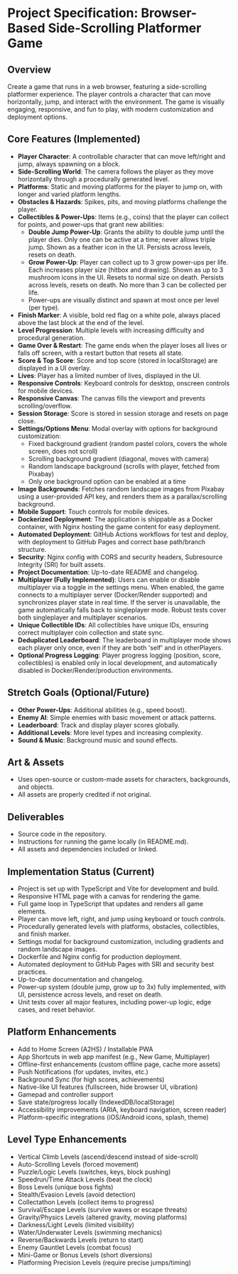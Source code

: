 # Project Specification: Browser-Based Side-Scrolling Platformer Game

## Overview
Create a game that runs in a web browser, featuring a side-scrolling platformer experience. The player controls a character that can move horizontally, jump, and interact with the environment. The game is visually engaging, responsive, and fun to play, with modern customization and deployment options.

## Core Features (Implemented)
- **Player Character**: A controllable character that can move left/right and jump, always spawning on a block.
- **Side-Scrolling World**: The camera follows the player as they move horizontally through a procedurally generated level.
- **Platforms**: Static and moving platforms for the player to jump on, with longer and varied platform lengths.
- **Obstacles & Hazards**: Spikes, pits, and moving platforms challenge the player.
- **Collectibles & Power-Ups**: Items (e.g., coins) that the player can collect for points, and power-ups that grant new abilities:
  - **Double Jump Power-Up**: Grants the ability to double jump until the player dies. Only one can be active at a time; never allows triple jump. Shown as a feather icon in the UI. Persists across levels, resets on death.
  - **Grow Power-Up**: Player can collect up to 3 grow power-ups per life. Each increases player size (hitbox and drawing). Shown as up to 3 mushroom icons in the UI. Resets to normal size on death. Persists across levels, resets on death. No more than 3 can be collected per life.
  - Power-ups are visually distinct and spawn at most once per level (per type).
- **Finish Marker**: A visible, bold red flag on a white pole, always placed above the last block at the end of the level.
- **Level Progression**: Multiple levels with increasing difficulty and procedural generation.
- **Game Over & Restart**: The game ends when the player loses all lives or falls off screen, with a restart button that resets all state.
- **Score & Top Score**: Score and top score (stored in localStorage) are displayed in a UI overlay.
- **Lives**: Player has a limited number of lives, displayed in the UI.
- **Responsive Controls**: Keyboard controls for desktop, onscreen controls for mobile devices.
- **Responsive Canvas**: The canvas fills the viewport and prevents scrolling/overflow.
- **Session Storage**: Score is stored in session storage and resets on page close.
- **Settings/Options Menu**: Modal overlay with options for background customization:
  - Fixed background gradient (random pastel colors, covers the whole screen, does not scroll)
  - Scrolling background gradient (diagonal, moves with camera)
  - Random landscape background (scrolls with player, fetched from Pixabay)
  - Only one background option can be enabled at a time
- **Image Backgrounds**: Fetches random landscape images from Pixabay using a user-provided API key, and renders them as a parallax/scrolling background.
- **Mobile Support**: Touch controls for mobile devices.
- **Dockerized Deployment**: The application is shippable as a Docker container, with Nginx hosting the game content for easy deployment.
- **Automated Deployment**: GitHub Actions workflows for test and deploy, with deployment to GitHub Pages and correct base path/branch structure.
- **Security**: Nginx config with CORS and security headers, Subresource Integrity (SRI) for built assets.
- **Project Documentation**: Up-to-date README and changelog.
- **Multiplayer (Fully Implemented)**: Users can enable or disable multiplayer via a toggle in the settings menu. When enabled, the game connects to a multiplayer server (Docker/Render supported) and synchronizes player state in real time. If the server is unavailable, the game automatically falls back to singleplayer mode. Robust tests cover both singleplayer and multiplayer scenarios.
- **Unique Collectible IDs**: All collectibles have unique IDs, ensuring correct multiplayer coin collection and state sync.
- **Deduplicated Leaderboard**: The leaderboard in multiplayer mode shows each player only once, even if they are both 'self' and in otherPlayers.
- **Optional Progress Logging**: Player progress logging (position, score, collectibles) is enabled only in local development, and automatically disabled in Docker/Render/production environments.

## Stretch Goals (Optional/Future)
- **Other Power-Ups**: Additional abilities (e.g., speed boost).
- **Enemy AI**: Simple enemies with basic movement or attack patterns.
- **Leaderboard**: Track and display player scores globally.
- **Additional Levels**: More level types and increasing complexity.
- **Sound & Music**: Background music and sound effects.

## Art & Assets
- Uses open-source or custom-made assets for characters, backgrounds, and objects.
- All assets are properly credited if not original.

## Deliverables
- Source code in the repository.
- Instructions for running the game locally (in README.md).
- All assets and dependencies included or linked.

## Implementation Status (Current)

- Project is set up with TypeScript and Vite for development and build.
- Responsive HTML page with a canvas for rendering the game.
- Full game loop in TypeScript that updates and renders all game elements.
- Player can move left, right, and jump using keyboard or touch controls.
- Procedurally generated levels with platforms, obstacles, collectibles, and finish marker.
- Settings modal for background customization, including gradients and random landscape images.
- Dockerfile and Nginx config for production deployment.
- Automated deployment to GitHub Pages with SRI and security best practices.
- Up-to-date documentation and changelog.
- Power-up system (double jump, grow up to 3x) fully implemented, with UI, persistence across levels, and reset on death.
- Unit tests cover all major features, including power-up logic, edge cases, and reset behavior. 

## Platform Enhancements

- Add to Home Screen (A2HS) / Installable PWA
- App Shortcuts in web app manifest (e.g., New Game, Multiplayer)
- Offline-first enhancements (custom offline page, cache more assets)
- Push Notifications (for updates, invites, etc.)
- Background Sync (for high scores, achievements)
- Native-like UI features (fullscreen, hide browser UI, vibration)
- Gamepad and controller support
- Save state/progress locally (IndexedDB/localStorage)
- Accessibility improvements (ARIA, keyboard navigation, screen reader)
- Platform-specific integrations (iOS/Android icons, splash, theme)

## Level Type Enhancements

- Vertical Climb Levels (ascend/descend instead of side-scroll)
- Auto-Scrolling Levels (forced movement)
- Puzzle/Logic Levels (switches, keys, block pushing)
- Speedrun/Time Attack Levels (beat the clock)
- Boss Levels (unique boss fights)
- Stealth/Evasion Levels (avoid detection)
- Collectathon Levels (collect items to progress)
- Survival/Escape Levels (survive waves or escape threats)
- Gravity/Physics Levels (altered gravity, moving platforms)
- Darkness/Light Levels (limited visibility)
- Water/Underwater Levels (swimming mechanics)
- Reverse/Backwards Levels (return to start)
- Enemy Gauntlet Levels (combat focus)
- Mini-Game or Bonus Levels (short diversions)
- Platforming Precision Levels (require precise jumps/timing) 